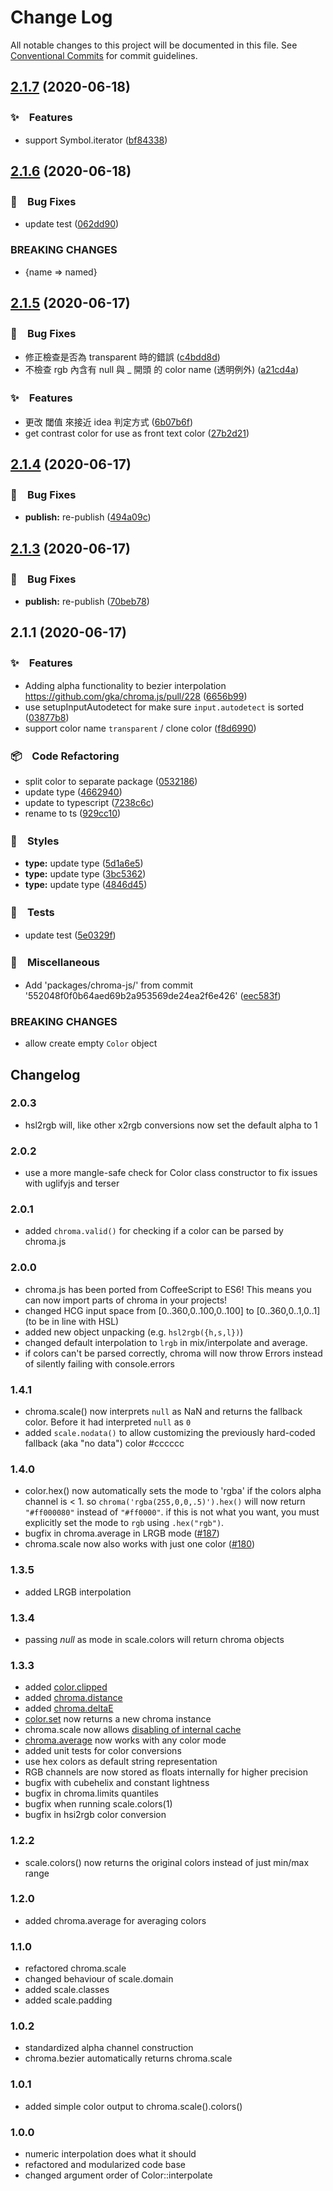 # Change Log

All notable changes to this project will be documented in this file.
See [Conventional Commits](https://conventionalcommits.org) for commit guidelines.

## [2.1.7](https://github.com/bluelovers/ws-color/compare/@bluelovers/chroma-js@2.1.6...@bluelovers/chroma-js@2.1.7) (2020-06-18)


### ✨　Features

* support Symbol.iterator ([bf84338](https://github.com/bluelovers/ws-color/commit/bf8433838feb3a9d412b6c3941592bd3c08f273d))





## [2.1.6](https://github.com/bluelovers/ws-color/compare/@bluelovers/chroma-js@2.1.5...@bluelovers/chroma-js@2.1.6) (2020-06-18)


### 🐛　Bug Fixes

* update test ([062dd90](https://github.com/bluelovers/ws-color/commit/062dd9092a81e6fab295763d1fe34185cdc0f726))


### BREAKING CHANGES

* {name => named}





## [2.1.5](https://github.com/bluelovers/ws-color/compare/@bluelovers/chroma-js@2.1.4...@bluelovers/chroma-js@2.1.5) (2020-06-17)


### 🐛　Bug Fixes

* 修正檢查是否為 transparent 時的錯誤 ([c4bdd8d](https://github.com/bluelovers/ws-color/commit/c4bdd8d00cd8937f4bd8efff52e9d44f4d300868))
* 不檢查 rgb 內含有 null 與 _ 開頭 的 color name (透明例外) ([a21cd4a](https://github.com/bluelovers/ws-color/commit/a21cd4a92f5c99c4172b599a7ffeb4124d2d3f59))


### ✨　Features

* 更改 閾值 來接近 idea 判定方式 ([6b07b6f](https://github.com/bluelovers/ws-color/commit/6b07b6f3b0c79ab5f90f82557207b136b05ed3be))
* get contrast color for use as front text color ([27b2d21](https://github.com/bluelovers/ws-color/commit/27b2d218888bd2528e1ef815b5ce487a761dcd49))





## [2.1.4](https://github.com/bluelovers/ws-color/compare/@bluelovers/chroma-js@2.1.3...@bluelovers/chroma-js@2.1.4) (2020-06-17)


### 🐛　Bug Fixes

* **publish:** re-publish ([494a09c](https://github.com/bluelovers/ws-color/commit/494a09c8e41674c78f627c08d16d66e0bfb3a992))





## [2.1.3](https://github.com/bluelovers/ws-color/compare/@bluelovers/chroma-js@2.1.1...@bluelovers/chroma-js@2.1.3) (2020-06-17)


### 🐛　Bug Fixes

* **publish:** re-publish ([70beb78](https://github.com/bluelovers/ws-color/commit/70beb7824af318ecb1c4e1634562fe0095bde64c))





## 2.1.1 (2020-06-17)


### ✨　Features

* Adding alpha functionality to bezier interpolation https://github.com/gka/chroma.js/pull/228 ([6656b99](https://github.com/bluelovers/ws-color/commit/6656b99fbc3793c2a9ab8c41352172e7194fde1f))
* use setupInputAutodetect for make sure `input.autodetect` is sorted ([03877b8](https://github.com/bluelovers/ws-color/commit/03877b8b15cf7e40fc595f7f108cb3941f226155))
* support color name `transparent` / clone color ([f8d6990](https://github.com/bluelovers/ws-color/commit/f8d69902f9510d33fd495d8761ad1b7caf17230c))


### 📦　Code Refactoring

* split color to separate package ([0532186](https://github.com/bluelovers/ws-color/commit/0532186a7dd31288377c86a1d752a4c0c961c2fe))
* update type ([4662940](https://github.com/bluelovers/ws-color/commit/4662940ef7a3aa7e7332f5b2938efbe31ea2f39a))
* update to typescript ([7238c6c](https://github.com/bluelovers/ws-color/commit/7238c6cd24a4a7f9e12b80ec3589ebcf66c40b26))
* rename to ts ([929cc10](https://github.com/bluelovers/ws-color/commit/929cc10c00368a6c35e65cfff1086cc587263611))


### 💎　Styles

* **type:** update type ([5d1a6e5](https://github.com/bluelovers/ws-color/commit/5d1a6e54a8e523f70cba6fe2fd9dfdd7f1773a71))
* **type:** update type ([3bc5362](https://github.com/bluelovers/ws-color/commit/3bc536239f41062150e1285435b36132f771362a))
* **type:** update type ([4846d45](https://github.com/bluelovers/ws-color/commit/4846d451ef0bb61ee8f196e26f50ccf96ddeb211))


### 🚨　Tests

* update test ([5e0329f](https://github.com/bluelovers/ws-color/commit/5e0329f40b9ff7821fef6e081fd56d2439964fa6))


### 🔖　Miscellaneous

* Add 'packages/chroma-js/' from commit '552048f0f0b64aed69b2a953569de24ea2f6e426' ([eec583f](https://github.com/bluelovers/ws-color/commit/eec583fcc2a640f88b452ff42bff7622d9e62103))


### BREAKING CHANGES

* allow create empty `Color` object





## Changelog

### 2.0.3
* hsl2rgb will, like other x2rgb conversions now set the default alpha to 1

### 2.0.2
* use a more mangle-safe check for Color class constructor to fix issues with uglifyjs and terser

### 2.0.1
* added `chroma.valid()` for checking if a color can be parsed by chroma.js

### 2.0.0
* chroma.js has been ported from CoffeeScript to ES6! This means you can now import parts of chroma in your projects!
* changed HCG input space from [0..360,0..100,0..100] to [0..360,0..1,0..1] (to be in line with HSL)
* added new object unpacking (e.g. `hsl2rgb({h,s,l})`)
* changed default interpolation to `lrgb` in mix/interpolate and average.
* if colors can't be parsed correctly, chroma will now throw Errors instead of silently failing with console.errors

### 1.4.1
* chroma.scale() now interprets `null` as NaN and returns the fallback color. Before it had interpreted `null` as `0`
* added `scale.nodata()` to allow customizing the previously hard-coded fallback (aka "no data") color #cccccc


### 1.4.0
* color.hex() now automatically sets the mode to 'rgba' if the colors alpha channel is < 1. so `chroma('rgba(255,0,0,.5)').hex()` will now return `"#ff000080"` instead of `"#ff0000"`. if this is not what you want, you must explicitly set the mode to `rgb` using `.hex("rgb")`.
* bugfix in chroma.average in LRGB mode ([#187](https://github.com/gka/chroma.js/issues/187))
* chroma.scale now also works with just one color ([#180](https://github.com/gka/chroma.js/issues/180))


### 1.3.5
* added LRGB interpolation

### 1.3.4
* passing *null* as mode in scale.colors will return chroma objects

### 1.3.3

* added [color.clipped](https://gka.github.io/chroma.js/#color-clipped)
* added [chroma.distance](https://gka.github.io/chroma.js/#chroma-distance)
* added [chroma.deltaE](https://gka.github.io/chroma.js/#chroma-deltae)
* [color.set](https://gka.github.io/chroma.js/#color-set) now returns a new chroma instance
* chroma.scale now allows [disabling of internal cache](https://gka.github.io/chroma.js/#scale-cache)
* [chroma.average](https://gka.github.io/chroma.js/#chroma-average) now works with any color mode
* added unit tests for color conversions
* use hex colors as default string representation
* RGB channels are now stored as floats internally for higher precision
* bugfix with cubehelix and constant lightness
* bugfix in chroma.limits quantiles
* bugfix when running scale.colors(1)
* bugfix in hsi2rgb color conversion

### 1.2.2

* scale.colors() now returns the original colors instead of just min/max range

### 1.2.0

* added chroma.average for averaging colors

### 1.1.0

* refactored chroma.scale
* changed behaviour of scale.domain
* added scale.classes
* added scale.padding

### 1.0.2

* standardized alpha channel construction
* chroma.bezier automatically returns chroma.scale

### 1.0.1

* added simple color output to chroma.scale().colors()

### 1.0.0

* numeric interpolation does what it should
* refactored and modularized code base
* changed argument order of Color::interpolate

